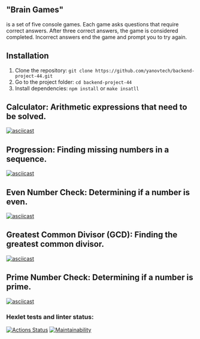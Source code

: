 ## "Brain Games"
is a set of five console games. Each game asks questions that require correct answers. After three correct answers, the game is considered completed. Incorrect answers end the game and prompt you to try again.

## Installation
1. Clone the repository:
```git clone https://github.com/yanovtech/backend-project-44.git```
2. Go to the project folder:
```cd backend-project-44```
3. Install dependencies:
```npm install``` or ```make insatll```

## Calculator: Arithmetic expressions that need to be solved.
[![asciicast](https://asciinema.org/a/iXA4KkSF1OM7Ux4H4GCMfG3Le.svg)](https://asciinema.org/a/iXA4KkSF1OM7Ux4H4GCMfG3Le)
## Progression: Finding missing numbers in a sequence.
[![asciicast](https://asciinema.org/a/vM6PLE34oT3sv93HtqywViPtL.svg)](https://asciinema.org/a/vM6PLE34oT3sv93HtqywViPtL)
## Even Number Check: Determining if a number is even.
[![asciicast](https://asciinema.org/a/hu2ynlGZwJRZXSpNxjDlABBz3.svg)](https://asciinema.org/a/hu2ynlGZwJRZXSpNxjDlABBz3)
## Greatest Common Divisor (GCD): Finding the greatest common divisor.
[![asciicast](https://asciinema.org/a/fR89LKxUBeHw2iG5XtvEYkDPP.svg)](https://asciinema.org/a/fR89LKxUBeHw2iG5XtvEYkDPP)
## Prime Number Check: Determining if a number is prime.
[![asciicast](https://asciinema.org/a/jLxdboSNzp1J3lGpBZGtQpvBH.svg)](https://asciinema.org/a/jLxdboSNzp1J3lGpBZGtQpvBH)

### Hexlet tests and linter status:
[![Actions Status](https://github.com/yanovtech/backend-project-44/actions/workflows/hexlet-check.yml/badge.svg)](https://github.com/yanovtech/backend-project-44/actions)
[![Maintainability](https://api.codeclimate.com/v1/badges/21f5e1c0c1e53889017f/maintainability)](https://codeclimate.com/github/yanovtech/backend-project-44/maintainability)
